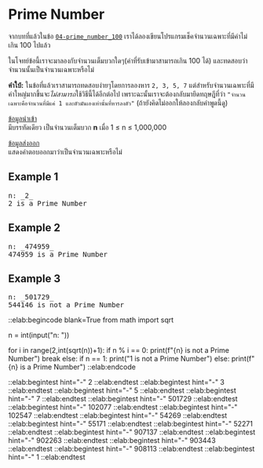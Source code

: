 # Prime Number

จากบทที่แล้วในข้อ <a href="https://elabsheet.org/elab/taskpads/show/zwcrnv2hty/">`04-prime_number_100`</a> เราได้ลองเขียนโปรแกรมเช็คจำนวนเฉพาะที่มีค่าไม่เกิน 100 ไปแล้ว  

ในโจทย์ข้อนี้เราจะมาลองกับจำนวนเต็มบวกใดๆ(ค่าที่รับเข้ามาสามารถเกิน 100 ได้) และทดสอบว่าจำนวนนั้นเป็นจำนวนเฉพาะหรือไม่

**คำใบ้:** ในข้อที่แล้วเราสามารถทดสอบง่ายๆโดยการลองหาร `2, 3, 5, 7` แต่สำหรับจำนวนเฉพาะที่มีค่าใหญ่มากขึ้นจะ*ไม่สามารถ*ใช้วิธีนี้ได้อีกต่อไป เพราะฉะนั้นเราจะต้องกลับมายึดทฤษฎีที่ว่า `"จำนวนเฉพาะคือจำนวนที่มีแค่ 1 และตัวมันเองเท่านั้นที่หารลงตัว"` (ถ้ายังคิดไม่ออกให้ลองกลับคำพูดนี้ดู)

<u>ข้อมูลนำเข้า</u>  
มีบรรทัดเดียว เป็นจำนวนเต็มบวก **n** เมื่อ 1 ≤ n ≤ 1,000,000

<u>ข้อมูลส่งออก</u>  
แสดงคำตอบออกมาว่าเป็นจำนวนเฉพาะหรือไม่

## Example 1
<pre class="output">
n: _2_
2 is a Prime Number
</pre>

## Example 2
<pre class="output">
n: _474959_
474959 is a Prime Number
</pre>

## Example 3
<pre class="output">
n: _501729_
544146 is not a Prime Number
</pre>

::elab:begincode blank=True
from math import sqrt

n = int(input("n: "))

for i in range(2,int(sqrt(n))+1):
    if n % i == 0:
        print(f"{n} is not a Prime Number")
        break
else:
    if n == 1:
        print("1 is not a Prime Number")
    else:
        print(f"{n} is a Prime Number")
::elab:endcode

::elab:begintest hint="-"
2
::elab:endtest
::elab:begintest hint="-"
3
::elab:endtest
::elab:begintest hint="-"
5
::elab:endtest
::elab:begintest hint="-"
7
::elab:endtest
::elab:begintest hint="-"
501729
::elab:endtest
::elab:begintest hint="-"
102077
::elab:endtest
::elab:begintest hint="-"
102547
::elab:endtest
::elab:begintest hint="-"
54269
::elab:endtest
::elab:begintest hint="-"
55171
::elab:endtest
::elab:begintest hint="-"
52271
::elab:endtest
::elab:begintest hint="-"
907137
::elab:endtest
::elab:begintest hint="-"
902263
::elab:endtest
::elab:begintest hint="-"
903443
::elab:endtest
::elab:begintest hint="-"
908113
::elab:endtest
::elab:begintest hint="-"
1
::elab:endtest